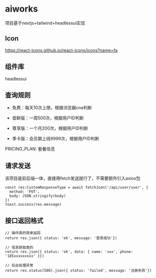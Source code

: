 # aiworks

项目基于nextjs+tailwind+headlessui实现

## Icon
https://react-icons.github.io/react-icons/icons?name=fa

## 组件库
headlessui

## 查询规则

- 免费：每天10次上限，根据浏览器cna判断

- 尝鲜版：一周500次，根据用户ID判断

- 尊享版：一个月200次，根据用户ID判断

- 季卡版：会员期上线9999次，根据用户ID判断

PRICING_PLAN: 套餐信息

## 请求发送
该项目是前后端一体，直接用fetch发送就行了，不需要额外引入axios包


```
const res:CustomResponseType = await fetchJson('/api/user/user', {
  method: 'PUT',
  body: JSON.stringify(body)
})
toast.success(res.message)
```

## 接口返回格式
```
// 操作类的简单返回
return res.json({ status: 'ok', message: '登录成功'})

// 信息获取类的
return res.json({ status: 'ok', data: { name: 'xxx', phone: '185xxxxxxxxx' }})

// 后台处理异常
return res.status(500).json({ status: 'failed', message: '注册失败'})
```